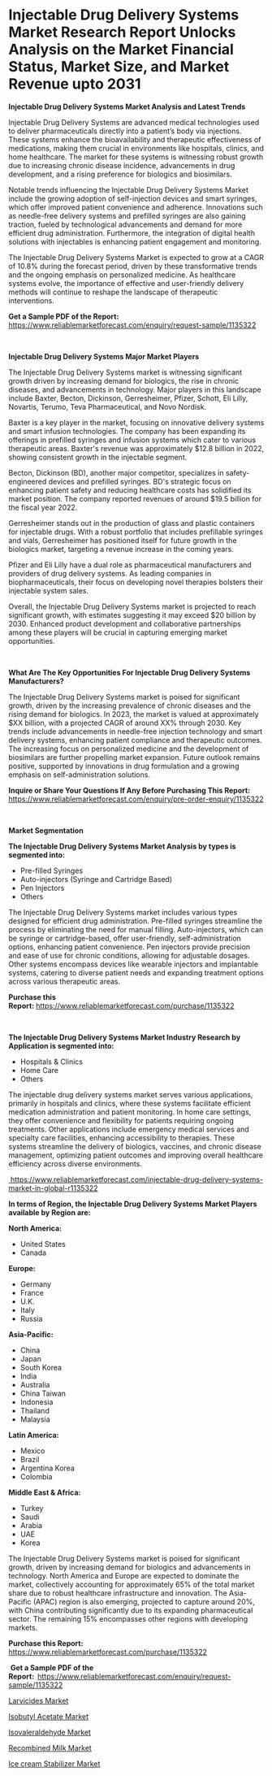 <p><h1>Injectable Drug Delivery Systems Market Research Report Unlocks Analysis on the Market Financial Status, Market Size, and Market Revenue upto 2031</h1></p><p><strong>Injectable Drug Delivery Systems Market Analysis and Latest Trends</strong></p>
<p><p>Injectable Drug Delivery Systems are advanced medical technologies used to deliver pharmaceuticals directly into a patient’s body via injections. These systems enhance the bioavailability and therapeutic effectiveness of medications, making them crucial in environments like hospitals, clinics, and home healthcare. The market for these systems is witnessing robust growth due to increasing chronic disease incidence, advancements in drug development, and a rising preference for biologics and biosimilars.</p><p>Notable trends influencing the Injectable Drug Delivery Systems Market include the growing adoption of self-injection devices and smart syringes, which offer improved patient convenience and adherence. Innovations such as needle-free delivery systems and prefilled syringes are also gaining traction, fueled by technological advancements and demand for more efficient drug administration. Furthermore, the integration of digital health solutions with injectables is enhancing patient engagement and monitoring.</p><p>The Injectable Drug Delivery Systems Market is expected to grow at a CAGR of 10.8% during the forecast period, driven by these transformative trends and the ongoing emphasis on personalized medicine. As healthcare systems evolve, the importance of effective and user-friendly delivery methods will continue to reshape the landscape of therapeutic interventions.</p></p>
<p><strong>Get a Sample PDF of the Report:&nbsp;</strong> <a href="https://www.reliablemarketforecast.com/enquiry/request-sample/1135322?utm_campaign=1121&utm_medium=2&utm_source=Github&utm_content=ia&utm_term=09102024&utm_id=injectable-drug-delivery-systems">https://www.reliablemarketforecast.com/enquiry/request-sample/1135322</a></p>
<p>&nbsp;</p>
<p><strong>Injectable Drug Delivery Systems Major Market Players</strong></p>
<p><p>The Injectable Drug Delivery Systems market is witnessing significant growth driven by increasing demand for biologics, the rise in chronic diseases, and advancements in technology. Major players in this landscape include Baxter, Becton, Dickinson, Gerresheimer, Pfizer, Schott, Eli Lilly, Novartis, Terumo, Teva Pharmaceutical, and Novo Nordisk.</p><p>Baxter is a key player in the market, focusing on innovative delivery systems and smart infusion technologies. The company has been expanding its offerings in prefilled syringes and infusion systems which cater to various therapeutic areas. Baxter's revenue was approximately $12.8 billion in 2022, showing consistent growth in the injectable segment.</p><p>Becton, Dickinson (BD), another major competitor, specializes in safety-engineered devices and prefilled syringes. BD's strategic focus on enhancing patient safety and reducing healthcare costs has solidified its market position. The company reported revenues of around $19.5 billion for the fiscal year 2022.</p><p>Gerresheimer stands out in the production of glass and plastic containers for injectable drugs. With a robust portfolio that includes prefillable syringes and vials, Gerresheimer has positioned itself for future growth in the biologics market, targeting a revenue increase in the coming years.</p><p>Pfizer and Eli Lilly have a dual role as pharmaceutical manufacturers and providers of drug delivery systems. As leading companies in biopharmaceuticals, their focus on developing novel therapies bolsters their injectable system sales.</p><p>Overall, the Injectable Drug Delivery Systems market is projected to reach significant growth, with estimates suggesting it may exceed $20 billion by 2030. Enhanced product development and collaborative partnerships among these players will be crucial in capturing emerging market opportunities.</p></p>
<p>&nbsp;</p>
<p><strong>What Are The Key Opportunities For Injectable Drug Delivery Systems Manufacturers?</strong></p>
<p><p>The Injectable Drug Delivery Systems market is poised for significant growth, driven by the increasing prevalence of chronic diseases and the rising demand for biologics. In 2023, the market is valued at approximately $XX billion, with a projected CAGR of around XX% through 2030. Key trends include advancements in needle-free injection technology and smart delivery systems, enhancing patient compliance and therapeutic outcomes. The increasing focus on personalized medicine and the development of biosimilars are further propelling market expansion. Future outlook remains positive, supported by innovations in drug formulation and a growing emphasis on self-administration solutions.</p></p>
<p><strong>Inquire or Share Your Questions If Any Before Purchasing This Report:</strong> <a href="https://www.reliablemarketforecast.com/enquiry/pre-order-enquiry/1135322?utm_campaign=1121&utm_medium=2&utm_source=Github&utm_content=ia&utm_term=09102024&utm_id=injectable-drug-delivery-systems">https://www.reliablemarketforecast.com/enquiry/pre-order-enquiry/1135322</a></p>
<p>&nbsp;</p>
<p><strong>Market Segmentation</strong></p>
<p><strong>The Injectable Drug Delivery Systems Market Analysis by types is segmented into:</strong></p>
<p><ul><li>Pre-filled Syringes</li><li>Auto-injectors (Syringe and Cartridge Based)</li><li>Pen Injectors</li><li>Others</li></ul></p>
<p><p>The Injectable Drug Delivery Systems market includes various types designed for efficient drug administration. Pre-filled syringes streamline the process by eliminating the need for manual filling. Auto-injectors, which can be syringe or cartridge-based, offer user-friendly, self-administration options, enhancing patient convenience. Pen injectors provide precision and ease of use for chronic conditions, allowing for adjustable dosages. Other systems encompass devices like wearable injectors and implantable systems, catering to diverse patient needs and expanding treatment options across various therapeutic areas.</p></p>
<p><strong>Purchase this Report:&nbsp;</strong><a href="https://www.reliablemarketforecast.com/purchase/1135322?utm_campaign=1121&utm_medium=2&utm_source=Github&utm_content=ia&utm_term=09102024&utm_id=injectable-drug-delivery-systems">https://www.reliablemarketforecast.com/purchase/1135322</a></p>
<p>&nbsp;</p>
<p><strong>The Injectable Drug Delivery Systems Market Industry Research by Application is segmented into:</strong></p>
<p><ul><li>Hospitals & Clinics</li><li>Home Care</li><li>Others</li></ul></p>
<p><p>The injectable drug delivery systems market serves various applications, primarily in hospitals and clinics, where these systems facilitate efficient medication administration and patient monitoring. In home care settings, they offer convenience and flexibility for patients requiring ongoing treatments. Other applications include emergency medical services and specialty care facilities, enhancing accessibility to therapies. These systems streamline the delivery of biologics, vaccines, and chronic disease management, optimizing patient outcomes and improving overall healthcare efficiency across diverse environments.</p></p>
<p><a href="https://www.reliablemarketforecast.com/injectable-drug-delivery-systems-market-in-global-r1135322?utm_campaign=1121&utm_medium=2&utm_source=Github&utm_content=ia&utm_term=09102024&utm_id=injectable-drug-delivery-systems">&nbsp;https://www.reliablemarketforecast.com/injectable-drug-delivery-systems-market-in-global-r1135322</a></p>
<p><strong>In terms of Region, the Injectable Drug Delivery Systems Market Players available by Region are:</strong></p>
<p>
    <p> <strong> North America: </strong>
        <ul>
            <li>United States</li>
            <li>Canada</li>
        </ul>
        </p> 
    <p> <strong> Europe: </strong>
        <ul>
            <li>Germany</li>
            <li>France</li>
            <li>U.K.</li>
            <li>Italy</li>
            <li>Russia</li>
        </ul>
        </p> 
    <p> <strong> Asia-Pacific: </strong>
        <ul>
            <li>China</li>
            <li>Japan</li>
            <li>South Korea</li>
            <li>India</li>
            <li>Australia</li>
            <li>China Taiwan</li>
            <li>Indonesia</li>
            <li>Thailand</li>
            <li>Malaysia</li>
        </ul>
        </p> 
    <p> <strong> Latin America: </strong>
        <ul>
            <li>Mexico</li>
            <li>Brazil</li>
            <li>Argentina Korea</li>
            <li>Colombia</li>
        </ul>
        </p> 
    <p> <strong> Middle East & Africa: </strong>
        <ul>
            <li>Turkey</li>
            <li>Saudi</li>
            <li>Arabia</li>
            <li>UAE</li>
            <li>Korea</li>
        </ul>
    </p>
    </p>
<p><p>The Injectable Drug Delivery Systems market is poised for significant growth, driven by increasing demand for biologics and advancements in technology. North America and Europe are expected to dominate the market, collectively accounting for approximately 65% of the total market share due to robust healthcare infrastructure and innovation. The Asia-Pacific (APAC) region is also emerging, projected to capture around 20%, with China contributing significantly due to its expanding pharmaceutical sector. The remaining 15% encompasses other regions with developing markets.</p></p>
<p><strong>Purchase this Report: </strong><a href="https://www.reliablemarketforecast.com/purchase/1135322?utm_campaign=1121&utm_medium=2&utm_source=Github&utm_content=ia&utm_term=09102024&utm_id=injectable-drug-delivery-systems">https://www.reliablemarketforecast.com/purchase/1135322</a></p>
<p>&nbsp;<strong>Get a Sample PDF of the Report:&nbsp;&nbsp;</strong><a href="https://www.reliablemarketforecast.com/enquiry/request-sample/1135322?utm_campaign=1121&utm_medium=2&utm_source=Github&utm_content=ia&utm_term=09102024&utm_id=injectable-drug-delivery-systems">https://www.reliablemarketforecast.com/enquiry/request-sample/1135322</a></p>
<p><strong></strong></p>
<p><p><a href="https://www.linkedin.com/pulse/global-larvicides-market-trends-analysis-future-growth-prospects-cieuf?utm_campaign=1121&utm_medium=2&utm_source=Github&utm_content=ia&utm_term=09102024&utm_id=injectable-drug-delivery-systems">Larvicides Market</a></p><p><a href="https://www.linkedin.com/pulse/influencing-factors-isobutyl-acetate-market-insights-growth-uujhf?utm_campaign=1121&utm_medium=2&utm_source=Github&utm_content=ia&utm_term=09102024&utm_id=injectable-drug-delivery-systems">Isobutyl Acetate Market</a></p><p><a href="https://www.linkedin.com/pulse/global-isovaleraldehyde-market-focus-product-type-food-gradepharma-9ezyf?utm_campaign=1121&utm_medium=2&utm_source=Github&utm_content=ia&utm_term=09102024&utm_id=injectable-drug-delivery-systems">Isovaleraldehyde Market</a></p><p><a href="https://issuu.com/reportprime-2/docs/recombined-milk-market-size-2030.pp_d4a3516f446bbd?utm_campaign=1121&utm_medium=2&utm_source=Github&utm_content=ia&utm_term=09102024&utm_id=injectable-drug-delivery-systems">Recombined Milk Market</a></p><p><a href="https://issuu.com/reportprime-2/docs/ice-cream-stabilizer-market-size-20_20b125f01e2ed1?utm_campaign=1121&utm_medium=2&utm_source=Github&utm_content=ia&utm_term=09102024&utm_id=injectable-drug-delivery-systems">Ice cream Stabilizer Market</a></p></p>
